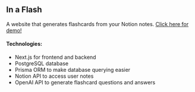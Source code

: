 ## In a Flash

A website that generates flashcards from your Notion notes.
[Click here for demo!](https://youtu.be/KtQ0o-0IHcs)

#### Technologies:

- Next.js for frontend and backend
- PostgreSQL database
- Prisma ORM to make database querying easier
- Notion API to access user notes
- OpenAI API to generate flashcard questions and answers
